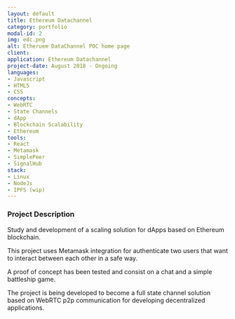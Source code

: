 ```yaml
---
layout: default
title: Ethereum Datachannel
category: portfolio
modal-id: 2
img: edc.png
alt: Etheruem DataChannel POC home page
client: 
application: Ethereum Datachannel
project-date: August 2018 - Ongoing
languages:
- Javascript
- HTML5
- CSS
concepts:
- WebRTC
- State Channels
- dApp
- Blockchain Scalability
- Ethereum
tools:
- React
- Metamask
- SimplePeer
- SignalHub
stack:
- Linux
- NodeJs
- IPFS (wip)
---
```


### Project Description

Study and development of a scaling solution for dApps based on Ethereum blockchain.

This project uses Metamask integration for authenticate two users that want to interact between each other in a safe way.

A proof of concept has been tested and consist on a chat and a simple battleship game. 

The project is being developed to become a full state channel solution based on WebRTC p2p communication for developing decentralized applications.
